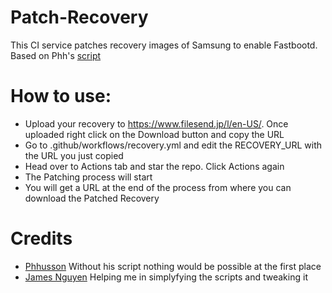 # Patch-Recovery
This CI service patches recovery images of Samsung to enable Fastbootd. Based on Phh's [script](https://github.com/phhusson/samsung-galaxy-a51-gsi-boot)

# How to use:
- Upload your recovery to https://www.filesend.jp/l/en-US/. Once uploaded right click on the Download button and copy the URL
- Go to .github/workflows/recovery.yml and edit the RECOVERY_URL with the URL you just copied
- Head over to Actions tab and star the repo. Click Actions again
- The Patching process will start 
- You will get a URL at the end of the process from where you can download the Patched Recovery

# Credits
- [Phhusson](https://github.com/phhusson) Without his script nothing would be possible at the first place
- [James Nguyen](https://github.com/thongass000) Helping me in simplyfying the scripts and tweaking it
